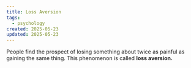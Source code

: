 ```yaml
---
title: Loss Aversion
tags:
  - psychology
created: 2025-05-23
updated: 2025-05-23
---
```


People find the prospect of losing something about twice as painful as gaining the same thing. This phenomenon is called **loss aversion.**